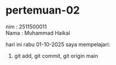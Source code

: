 # pertemuan-02
nim : 2511500011<br>
Nama : Muhammad Haikal

hari ini rabu 01-10-2025  saya mempelajari: 
<ol>
    <li>git add, git commit, git origin main</li>
</ol>